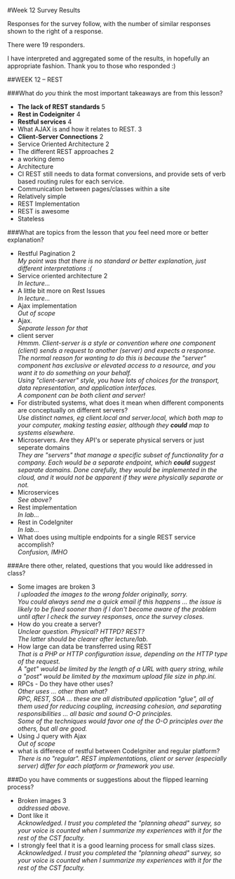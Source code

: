 #Week 12 Survey Results	
	
Responses for the survey follow, with the number of similar
responses shown to the right of a response.
	
There were 19 responders.
	
I have interpreted and aggregated some of the results, in hopefully an appropriate fashion.
Thank you to those who responded :)
	
##WEEK 12 – REST
	
###What do *you* think the most important takeaways are from this lesson?	
	
- **The lack of REST standards**	5
- **Rest in Codeigniter**	4
- **Restful services**	4
- What AJAX is and how it relates to REST.	3
- **Client-Server Connections**	2
- Service Oriented Architecture	2
- The different REST approaches	2
- a working demo	
- Architecture	
- CI REST still needs to data format conversions, and provide sets of verb based routing rules for each service.	
- Communication between pages/classes within a site	
- Relatively simple	
- REST Implementation	
- REST is awesome	
- Stateless	
	
	
###What are topics from the lesson that *you* feel need more or better explanation?	
	
- Restful Pagination	2  
_My point was that there is no standard or better explanation, just different interpretations :(_
- Service oriented architecture	2  
_In lecture..._
- A little bit more on Rest Issues	  
_In lecture..._
- Ajax implementation	  
_Out of scope_
- Ajax.	  
_Separate lesson for that_
- client server	  
_Hmmm. Client-server is a style or convention where one component (client)
sends a request to another (server) and expects a response. The normal
reason for wanting to do this is because the "server" component has
exclusive or elevated access to a resource, and you want it to do something
on your behalf.  
Using "client-server" style, you have lots of choices for the transport,
data representation, and application interfaces.  
A component can be both client and server!_
- For distributed systems, what does it mean when different components are conceptually on different servers?	  
_Use distinct names, eg client.local and server.local, which both map to your computer, making
testing easier, although they **could** map to systems elsewhere._
- Microservers. Are they API's or seperate physical servers or just seperate domains	  
_They are "servers" that manage a specific subset of functionality for a company.
Each would be a separate endpoint, which **could** suggest separate domains.
Done carefully, they would be implemented in the cloud, and it would not be
apparent if they were physically separate or not._
- Microservices	  
_See above?_
- Rest implementation	  
_In lab..._
- Rest in CodeIgniter	  
_In lab..._
- What does using multiple endpoints for a single REST service accomplish?	  
_Confusion, IMHO_

	
###Are there other, related, questions that you would like addressed in class?	
	
- Some images are broken	3  
_I uploaded the images to the wrong folder originally, sorry.  
You could always send me a quick email if this happens ... 
the issue is likely to be fixed sooner than if I don't become
aware of the problem until after I check the survey responses, 
once the survey closes._
- How do you create a server?	  
_Unclear question. Physical? HTTPD? REST?  
The latter should be clearer after lecture/lab._
- How large can data be transferred using REST	  
_That is a PHP or HTTP configuration issue, depending on the
HTTP type of the request.  
A "get" would be limited by the length of a URL with query string, while
a "post" would be limited by the maximum upload file size in php.ini._
- RPCs - Do they have other uses?	  
_Other uses ... other than what?  
RPC, REST, SOA ... these are all distributed application "glue",
all of them used for reducing coupling, increasing cohesion,
and separating responsibilities ... all basic and sound O-O principles.  
Some of the techniques would favor one of the O-O principles over the
others, but all are good._
- Using J query with Ajax  
_Out of scope_	
- what is differece of restful between CodeIgniter and regular platform?	  
_There is no "regular". REST implementations, client or server (especially
server) differ for each platform or framework you use._

###Do you have comments or suggestions about the flipped learning process?

- Broken images	3  
_addressed above._
- Dont like it	  
_Acknowledged. I trust you completed the "planning ahead" survey, so
your voice is counted when I summarize my experiences with it for
the rest of the CST faculty._
- I strongly feel that it is a good learning process for small class sizes.	  
_Acknowledged. I trust you completed the "planning ahead" survey, so
your voice is counted when I summarize my experiences with it for
the rest of the CST faculty._
